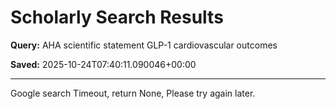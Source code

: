 # Scholarly Search Results

**Query:** AHA scientific statement GLP-1 cardiovascular outcomes

**Saved:** 2025-10-24T07:40:11.090046+00:00

---

Google search Timeout, return None, Please try again later.
